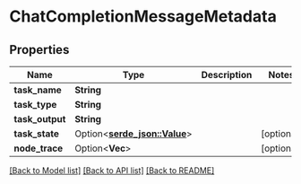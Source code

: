 # ChatCompletionMessageMetadata

## Properties

Name | Type | Description | Notes
------------ | ------------- | ------------- | -------------
**task_name** | **String** |  | 
**task_type** | **String** |  | 
**task_output** | **String** |  | 
**task_state** | Option<[**serde_json::Value**](.md)> |  | [optional]
**node_trace** | Option<**Vec<String>**> |  | [optional]

[[Back to Model list]](../README.md#documentation-for-models) [[Back to API list]](../README.md#documentation-for-api-endpoints) [[Back to README]](../README.md)


